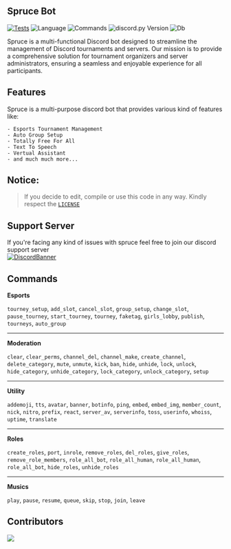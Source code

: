 ## Spruce Bot 

[![Tests](https://github.com/Hunter87ff/Spruce/actions/workflows/testing.yml/badge.svg)](https://github.com/Hunter87ff/Spruce/actions/workflows/testing.yml)
![Language](https://img.shields.io/badge/lang-Python%203.10-blue)
![Commands](https://img.shields.io/badge/87+-Commands-violet)
![discord.py Version](https://img.shields.io/badge/lib-discord.py%202.3.0-skyblue)
![Db](https://img.shields.io/badge/db-MongoDB-green)
<!--<img align="right" style="border-radius:6px;" src="https://avatars.githubusercontent.com/u/105124146?s=200&v=4" alt="Spruce">-->

Spruce is a multi-functional Discord bot designed to streamline the management of Discord tournaments and servers. Our mission is to provide a comprehensive solution for tournament organizers and server administrators, ensuring a seamless and enjoyable experience for all participants.


## Features
Spruce is a multi-purpose discord bot that provides various kind of features like:
```
- Esports Tournament Management
- Auto Group Setup
- Totally Free For All
- Text To Speech
- Vertual Assistant
- and much much more...
```

## Notice:
> If you decide to edit, compile or use this code in any way. Kindly respect the [`LICENSE`](https://github.com/Hunter87ff/spruce/blob/main/LICENSE)


## Support Server
If you're facing any kind of issues with spruce feel free to join our discord support server<br> 
[![DiscordBanner](https://invidget.switchblade.xyz/vMnhpAyFZm)](https://discord.gg/vMnhpAyFZm)


## Commands
 
__**Esports**__

`tourney_setup`, `add_slot`, `cancel_slot`, `group_setup`, `change_slot`, `pause_tourney`, `start_tourney`, `tourney`, `faketag`, `girls_lobby`, `publish`, `tourneys`, `auto_group`


---------------------------------

__**Moderation**__

`clear`, `clear_perms`, `channel_del`, `channel_make`, `create_channel`, `delete_category`, `mute`, `unmute`, `kick`, `ban`, `hide`, `unhide`, `lock`, `unlock`, `hide_category`, `unhide_category`, `lock_category`, `unlock_category`, `setup`

---------------------------------

__**Utility**__

`addemoji`, `tts`, `avatar`, `banner`, `botinfo`, `ping`, `embed`, `embed_img`, `member_count`, `nick`, `nitro`, `prefix`, `react`, `server_av`, `serverinfo`, `toss`, `userinfo`, `whoiss`, `uptime`, `translate`

---------------------------------

__**Roles**__

`create_roles`, `port`, `inrole`, `remove_roles`, `del_roles`, `give_roles`, `remove_role_members`, `role_all_bot`, `role_all_human`, `role_all_human`, `role_all_bot`, `hide_roles`, `unhide_roles`

---------------------------------


__**Musics**__

`play`, `pause`, `resume`, `queue`, `skip`, `stop`, `join`, `leave`


## Contributors
<a href="https://github.com/hunter87ff/spruce/graphs/contributors">
  <img src="https://contrib.rocks/image?repo=hunter87ff/Spruce" />
</a>

